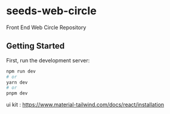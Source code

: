 # seeds-web-circle
Front End Web Circle Repository

## Getting Started

First, run the development server:

```bash
npm run dev
# or
yarn dev
# or
pnpm dev
```

ui kit : https://www.material-tailwind.com/docs/react/installation
